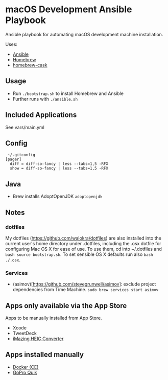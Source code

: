 # macOS Development Ansible Playbook

Ansible playbook for automating macOS development machine installation.

Uses:

- [Ansible](http://www.ansible.com/)
- [Homebrew](http://brew.sh/)
- [homebrew-cask](https://github.com/caskroom/homebrew-cask)

## Usage

- Run `./bootstrap.sh` to install Homebrew and Ansible
- Further runs with `./ansible.sh`

## Included Applications

See vars/main.yml

## Config

```
 ~/.gitconfig
[pager]
  diff = diff-so-fancy | less --tabs=1,5 -RFX
  show = diff-so-fancy | less --tabs=1,5 -RFX
```

## Java

- Brew installs AdoptOpenJDK `adoptopenjdk`

## Notes

### dotfiles

My dotfiles (https://github.com/walokra/dotfiles) are also installed into the current user's home directory under .dotfiles, including the .osx dotfile for configuring Mac OS X for ease of use. To use them, cd into ~/.dotfiles and `bash source bootstrap.sh`. To set sensible OS X defaults run also `bash ./.osx`.

### Services

- (asimov)[https://github.com/stevegrunwell/asimov]: exclude project dependencies from Time Machine. `sudo brew services start asimov`

## Apps only available via the App Store

Apps to be manually installed from App Store.

- Xcode
- TweetDeck
- [iMazing HEIC Converter](https://imazing.com/heic)

## Apps installed manually

- [Docker (CE)](https://store.docker.com/editions/community/docker-ce-desktop-mac)
- [GoPro Quik](https://shop.gopro.com/EMEA/softwareandapp/quik-%7C-desktop/Quik-Desktop.html)

